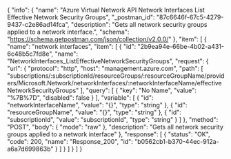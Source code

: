 {
  "info": {
    "name": "Azure Virtual Network API Network Interfaces List Effective Network Security Groups",
    "_postman_id": "87c6646f-67c5-4279-9437-c2e86ad14fca",
    "description": "Gets all network security groups applied to a network interface.",
    "schema": "https://schema.getpostman.com/json/collection/v2.0.0/"
  },
  "item": [
    {
      "name": "network interfaces",
      "item": [
        {
          "id": "2b9ea94e-66be-4b02-a431-6c48b5c7fd8e",
          "name": "NetworkInterfaces_ListEffectiveNetworkSecurityGroups",
          "request": {
            "url": {
              "protocol": "http",
              "host": "management.azure.com",
              "path": [
                "subscriptions/:subscriptionId/resourceGroups/:resourceGroupName/providers/Microsoft.Network/networkInterfaces/:networkInterfaceName/effectiveNetworkSecurityGroups"
              ],
              "query": [
                {
                  "key": "No Name",
                  "value": "%7B%7D",
                  "disabled": false
                }
              ],
              "variable": [
                {
                  "id": "networkInterfaceName",
                  "value": "{}",
                  "type": "string"
                },
                {
                  "id": "resourceGroupName",
                  "value": "{}",
                  "type": "string"
                },
                {
                  "id": "subscriptionId",
                  "value": "subscriptionId",
                  "type": "string"
                }
              ]
            },
            "method": "POST",
            "body": {
              "mode": "raw"
            },
            "description": "Gets all network security groups applied to a network interface"
          },
          "response": [
            {
              "status": "OK",
              "code": 200,
              "name": "Response_200",
              "id": "b0562cb1-b370-44ec-912a-a6a7d699863b"
            }
          ]
        }
      ]
    }
  ]
}